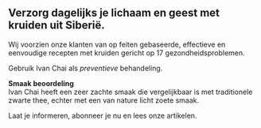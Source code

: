 ## Verzorg dagelijks je lichaam en geest met kruiden uit Siberië. 

Wij voorzien onze klanten van op feiten gebaseerde, effectieve en eenvoudige recepten met kruiden gericht op 17 gezondheidsproblemen.

Gebruik Ivan Chai als _preventieve_ behandeling. 

**Smaak beoordeling**<br>
Ivan Chai heeft een zeer zachte smaak die vergelijkbaar is met traditionele zwarte thee, echter met een van nature licht zoete smaak.

Laat je informeren, abonneer je nu en lees onze artikelen.
